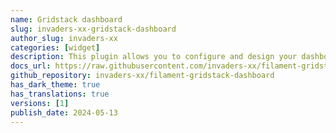 ```yaml
---
name: Gridstack dashboard
slug: invaders-xx-gridstack-dashboard
author_slug: invaders-xx
categories: [widget]
description: This plugin allows you to configure and design your dashboard page using gridstackjs.
docs_url: https://raw.githubusercontent.com/invaders-xx/filament-gridstack-dashboard/main/README.md
github_repository: invaders-xx/filament-gridstack-dashboard
has_dark_theme: true
has_translations: true
versions: [1]
publish_date: 2024-05-13
---
```

